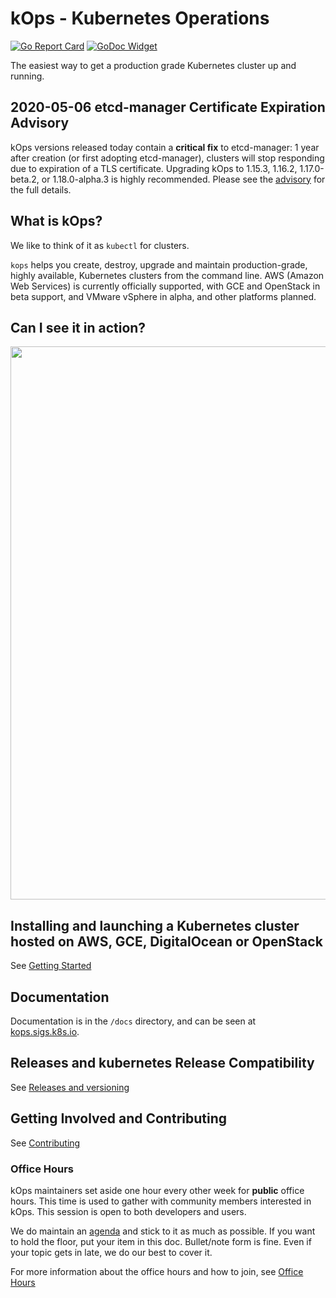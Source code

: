 # kOps - Kubernetes Operations

[![Go Report Card](https://goreportcard.com/badge/k8s.io/kops)](https://goreportcard.com/report/k8s.io/kops)  [![GoDoc Widget]][GoDoc]

[GoDoc]: https://pkg.go.dev/k8s.io/kops
[GoDoc Widget]: https://godoc.org/k8s.io/kops?status.svg


The easiest way to get a production grade Kubernetes cluster up and running.

## 2020-05-06 etcd-manager Certificate Expiration Advisory

kOps versions released today contain a **critical fix** to etcd-manager: 1 year after creation (or first adopting etcd-manager), clusters will stop responding due to expiration of a TLS certificate. Upgrading kOps to 1.15.3, 1.16.2, 1.17.0-beta.2, or 1.18.0-alpha.3 is highly recommended. Please see the [advisory](./docs/advisories/etcd-manager-certificate-expiration.md) for the full details.

## What is kOps?

We like to think of it as `kubectl` for clusters.

`kops` helps you create, destroy, upgrade and maintain production-grade, highly
available, Kubernetes clusters from the command line. AWS (Amazon Web Services)
is currently officially supported, with GCE and OpenStack in beta support, and VMware vSphere
in alpha, and other platforms planned.


## Can I see it in action?

<p align="center">
  <a href="https://asciinema.org/a/97298">
  <img src="https://asciinema.org/a/97298.png" width="885"></image>
  </a>
</p>


## Installing and launching a Kubernetes cluster hosted on AWS, GCE, DigitalOcean or OpenStack

See [Getting Started](https://kops.sigs.k8s.io/getting_started/install/)


## Documentation

Documentation is in the `/docs` directory, and can be seen at [kops.sigs.k8s.io](https://kops.sigs.k8s.io/).


## Releases and kubernetes Release Compatibility

See [Releases and versioning](https://kops.sigs.k8s.io/welcome/releases/)


## Getting Involved and Contributing

See [Contributing](https://kops.sigs.k8s.io/welcome/contributing/)

### Office Hours

kOps maintainers set aside one hour every other week for **public** office hours. This time is used to gather with community members interested in kOps. This session is open to both developers and users.

We do maintain an [agenda](https://docs.google.com/document/d/12QkyL0FkNbWPcLFxxRGSPt_tNPBHbmni3YLY-lHny7E/edit) and stick to it as much as possible. If you want to hold the floor, put your item in this doc. Bullet/note form is fine. Even if your topic gets in late, we do our best to cover it.

For more information about the office hours and how to join, see [Office Hours](https://kops.sigs.k8s.io/welcome/office_hours/)
